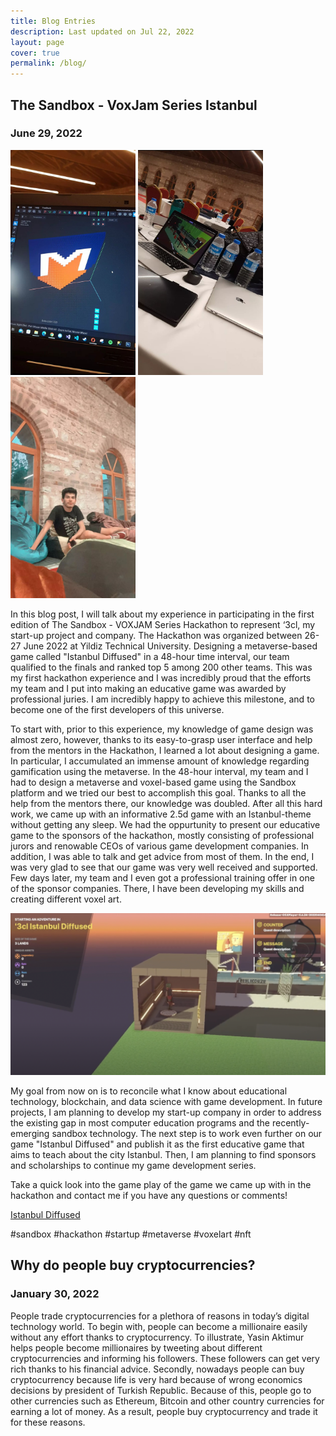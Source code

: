 ```yaml
---
title: Blog Entries
description: Last updated on Jul 22, 2022
layout: page
cover: true
permalink: /blog/
---
```


## The Sandbox - VoxJam Series Istanbul 
### June 29, 2022
<img src="/assets/metro.jpg" alt="drawing" width="200"/> <img src="assets/comp_screen.jpg" alt="drawing" width="200"/> <img src="assets/omer_chilling.jpg" alt="drawing" width="200"/>

In this blog post, I will talk about my experience in participating in the first edition of The Sandbox - VOXJAM Series Hackathon to represent ‘3cl, my start-up project and company. The Hackathon was organized between 26-27 June 2022 at Yildiz Technical University. Designing a metaverse-based game called "Istanbul Diffused" in a 48-hour time interval, our team qualified to the finals and ranked top 5 among 200 other teams. This was my first hackathon experience and I was incredibly proud that the efforts my team and I put into making an educative game was awarded by professional juries. I am incredibly happy to achieve this milestone, and to become one of the first developers of this universe. 


To start with, prior to this experience, my knowledge of game design was almost zero, however, thanks to its easy-to-grasp user interface and help from the mentors in the Hackathon, I learned a lot about designing a game. In particular, I accumulated an immense amount of knowledge regarding gamification using the metaverse. In the 48-hour interval, my team and I had to design a metaverse and voxel-based game using the Sandbox platform and we tried our best to accomplish this goal. Thanks to all the help from the mentors there, our knowledge was doubled. After all this hard work, we came up with an informative 2.5d game with an Istanbul-theme without getting any sleep. We had the oppurtunity to present our educative game to the sponsors of the hackathon, mostly consisting of professional jurors and renowable CEOs of various game development companies. In addition, I was able to talk and get advice from most of them. In the end, I was very glad to see that our game was very well received and supported. Few days later, my team and I even got a professional training offer in one of the sponsor companies. There, I have been developing my skills and creating different voxel art. 

<img src="assets/game_photo.png" alt="drawing" width="600"/>

My goal from now on is to reconcile what I know about educational technology, blockchain, and data science with game development. In future projects, I am planning to develop my start-up company in order to address the existing gap in most computer education programs and the recently-emerging sandbox technology. The next step is to work even further on our game "Istanbul Diffused" and publish it as the first educative game that aims to teach about the city Istanbul. Then, I am planning to find sponsors and scholarships to continue my game development series. 

Take a quick look into the game play of the game we came up with in the hackathon and contact me if you have any questions or comments! 

[Istanbul Diffused](https://www.youtube.com/watch?v=v2fdED9GbCU)

#sandbox #hackathon #startup #metaverse #voxelart #nft


## Why do people buy cryptocurrencies?

### January 30, 2022

People trade cryptocurrencies for a plethora of reasons in today’s digital technology world. To begin with, people can become a millionaire easily without any effort thanks to cryptocurrency. To illustrate, Yasin Aktimur helps people become millionaires by tweeting about different cryptocurrencies and informing his followers. These followers can get very rich thanks to his financial advice. Secondly, nowadays people can buy cryptocurrency because life is very hard because of wrong economics decisions by president of Turkish Republic. Because of this, people go to other currencies such as Ethereum, Bitcoin and other country currencies for earning a lot of money. As a result, people buy cryptocurrency and trade it for these reasons.  
